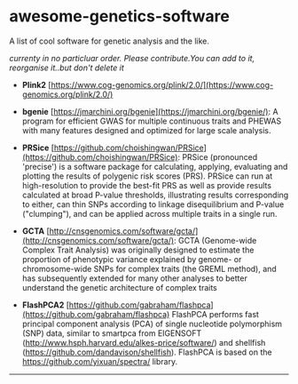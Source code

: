 # awesome-genetics-software
A list of cool software for genetic analysis and the like.

*currenty in no particluar order. Please contribute.You can add to it, reorganise it..but don't delete it*

- **Plink2** [https://www.cog-genomics.org/plink/2.0/](https://www.cog-genomics.org/plink/2.0/)  

- **bgenie** [https://jmarchini.org/bgenie](https://jmarchini.org/bgenie/): A program for efficient GWAS for multiple continuous traits and PHEWAS with many features designed and optimized for large scale analysis.  

- **PRSice** [https://github.com/choishingwan/PRSice](https://github.com/choishingwan/PRSice): PRSice (pronounced 'precise') is a software package for calculating, applying, evaluating and plotting the results of polygenic risk scores (PRS). PRSice can run at high-resolution to provide the best-fit PRS as well as provide results calculated at broad P-value thresholds, illustrating results corresponding to either, can thin SNPs according to linkage disequilibrium and P-value ("clumping"), and can be applied across multiple traits in a single run.

- **GCTA** [http://cnsgenomics.com/software/gcta/](http://cnsgenomics.com/software/gcta/): GCTA (Genome-wide Complex Trait Analysis) was originally designed to estimate the proportion of phenotypic variance explained by genome- or chromosome-wide SNPs for complex traits (the GREML method), and has subsequently extended for many other analyses to better understand the genetic architecture of complex traits

- **FlashPCA2** [https://github.com/gabraham/flashpca](https://github.com/gabraham/flashpca) FlashPCA performs fast principal component analysis (PCA) of single nucleotide polymorphism (SNP) data, similar to smartpca from EIGENSOFT (http://www.hsph.harvard.edu/alkes-price/software/) and shellfish (https://github.com/dandavison/shellfish). FlashPCA is based on the https://github.com/yixuan/spectra/ library.

*****

